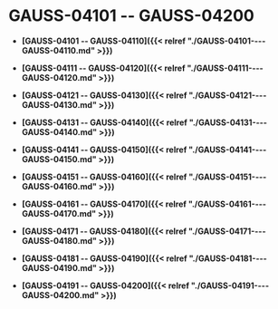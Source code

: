 # GAUSS-04101 -- GAUSS-04200

-   **[GAUSS-04101 -- GAUSS-04110]({{< relref "./GAUSS-04101----GAUSS-04110.md" >}})**  

-   **[GAUSS-04111 -- GAUSS-04120]({{< relref "./GAUSS-04111----GAUSS-04120.md" >}})**  

-   **[GAUSS-04121 -- GAUSS-04130]({{< relref "./GAUSS-04121----GAUSS-04130.md" >}})**  

-   **[GAUSS-04131 -- GAUSS-04140]({{< relref "./GAUSS-04131----GAUSS-04140.md" >}})**  

-   **[GAUSS-04141 -- GAUSS-04150]({{< relref "./GAUSS-04141----GAUSS-04150.md" >}})**  

-   **[GAUSS-04151 -- GAUSS-04160]({{< relref "./GAUSS-04151----GAUSS-04160.md" >}})**  

-   **[GAUSS-04161 -- GAUSS-04170]({{< relref "./GAUSS-04161----GAUSS-04170.md" >}})**  

-   **[GAUSS-04171 -- GAUSS-04180]({{< relref "./GAUSS-04171----GAUSS-04180.md" >}})**  

-   **[GAUSS-04181 -- GAUSS-04190]({{< relref "./GAUSS-04181----GAUSS-04190.md" >}})**  

-   **[GAUSS-04191 -- GAUSS-04200]({{< relref "./GAUSS-04191----GAUSS-04200.md" >}})**  


